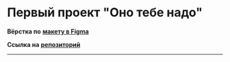 # Первый проект "Оно тебе надо"

**Вёрстка по** [**макету в Figma**](https://www.figma.com/file/8KwhMpv8qnDocX4NVFQBpn/%D0%9E%D0%BD%D0%BE-%D1%82%D0%B5%D0%B1%D0%B5-%D0%BD%D0%B0%D0%B4%D0%BE?type=design&node-id=1-2&mode=design&t=pGeymiCsicXYxPxt-0 "макет")

**Ссылка на** [**репозиторий**](https://github.com/ssotn/ono-tebe-nado "ссылка на репозиторий")

----

